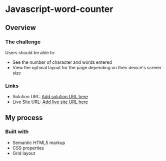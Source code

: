 # Javascript-word-counter


## Overview

### The challenge

Users should be able to:
- See the number of character and words entered
- View the optimal layout for the page depending on their device's screen size


### Links

- Solution URL: [Add solution URL here](https://your-solution-url.com)
- Live Site URL: [Add live site URL here](https://your-live-site-url.com)

## My process

### Built with

- Semantic HTML5 markup
- CSS properties
- Grid layout



